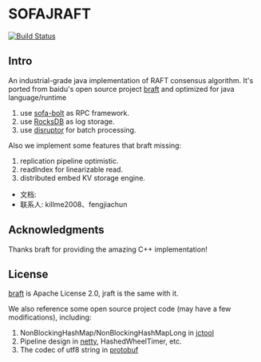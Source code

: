 # SOFAJRAFT

[![Build Status](https://travis-ci.org/alipay/sofa-jraft.svg?branch=master)](https://travis-ci.org/alipay/sofa-jraft)

## Intro
An industrial-grade java implementation of RAFT consensus algorithm.
It's ported from baidu's open source project [braft](https://github.com/brpc/braft/) and optimized for java language/runtime

1. use [sofa-bolt](https://github.com/alipay/sofa-bolt) as RPC framework.
2. use [RocksDB](https://github.com/facebook/rocksdb) as log storage.
3. use [disruptor](https://github.com/LMAX-Exchange/disruptor) for batch processing.

Also we implement some features that braft missing:

1. replication pipeline optimistic.
2. readIndex for linearizable read.
3. distributed embed KV storage engine.


* 文档:
* 联系人: killme2008、fengjiachun

## Acknowledgments

Thanks braft for providing the amazing C++ implementation!

## License
[braft](https://github.com/brpc/braft/) is Apache License 2.0, jraft is the same with it.

We also reference some open source project code (may have a few modifications), including:

1. NonBlockingHashMap/NonBlockingHashMapLong in [jctool](https://github.com/JCTools/JCTools)
2. Pipeline design in [netty](https://github.com/netty/netty), HashedWheelTimer, etc.
3. The codec of utf8 string in [protobuf](https://github.com/protocolbuffers/protobuf)


